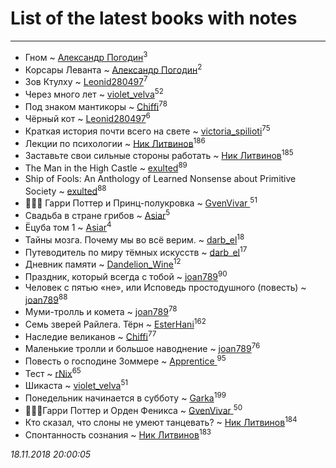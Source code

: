 # List of the latest books with notes
---

* Гном ~ [Александр Погодин](users/625/6259590452259030261-mailru)<sup>3</sup>
* Корсары Леванта ~ [Александр Погодин](users/625/6259590452259030261-mailru)<sup>2</sup>
* Зов Ктулху ~ [Leonid280497](users/684/684095007-yandex)<sup>7</sup>
* Через много лет ~ [violet_velva](users/116/116961712580551399099-google)<sup>52</sup>
* Под знаком мантикоры ~ [Chiffi](users/105/105831994080785626680-google)<sup>78</sup>
* Чёрный кот ~ [Leonid280497](users/684/684095007-yandex)<sup>6</sup>
* Краткая история почти всего на свете ~ [victoria_spilioti](users/219/219259003-vkontakte)<sup>75</sup>
* Лекции по психологии ~ [Ник Литвинов](users/241/241974816-vkontakte)<sup>186</sup>
* Заставьте свои сильные стороны работать ~ [Ник Литвинов](users/241/241974816-vkontakte)<sup>185</sup>
* The Man in the High Castle ~ [exulted](users/100/100599204551896265722-google)<sup>89</sup>
* Ship of Fools: An Anthology of Learned Nonsense about Primitive Society ~ [exulted](users/100/100599204551896265722-google)<sup>88</sup>
* 🧙🏻‍♂️ Гарри Поттер и Принц-полукровка ~ [GvenVivar ](users/158/158266434925901-facebook)<sup>51</sup>
* Свадьба в стране грибов ~ [Asiar](users/115/115902526849562271887-google)<sup>5</sup>
* Ёцуба том 1 ~ [Asiar](users/115/115902526849562271887-google)<sup>4</sup>
* Тайны мозга. Почему мы во всё верим. ~ [darb_el](users/184/184135339-vkontakte)<sup>18</sup>
* Путеводитель по миру тёмных искусств ~ [darb_el](users/184/184135339-vkontakte)<sup>17</sup>
* Дневник памяти ~ [Dandelion_Wine](users/586/58602788-vkontakte)<sup>12</sup>
* Праздник, который всегда с тобой ~ [joan789](users/240/2401650-vkontakte)<sup>90</sup>
* Человек с пятью «не», или Исповедь простодушного (повесть) ~ [joan789](users/240/2401650-vkontakte)<sup>88</sup>
* Муми-тролль и комета ~ [joan789](users/240/2401650-vkontakte)<sup>78</sup>
* Семь зверей Райлега. Тёрн ~ [EsterHani](users/305/30558181-vkontakte)<sup>162</sup>
* Наследие великанов ~ [Chiffi](users/105/105831994080785626680-google)<sup>77</sup>
* Маленькие тролли и большое наводнение ~ [joan789](users/240/2401650-vkontakte)<sup>76</sup>
* Повесть о господине Зоммере ~ [Apprentice ](users/528/52821952-vkontakte)<sup>95</sup>
* Тест ~ [rNix](users/115/115622071-twitter)<sup>65</sup>
* Шикаста ~ [violet_velva](users/116/116961712580551399099-google)<sup>51</sup>
* Понедельник начинается в субботу ~ [Garka](users/115/115753719718250012620-google)<sup>199</sup>
* 🧙🏻‍♂️Гарри Поттер и Орден Феникса ~ [GvenVivar ](users/158/158266434925901-facebook)<sup>50</sup>
* Кто сказал, что слоны не умеют танцевать? ~ [Ник Литвинов](users/241/241974816-vkontakte)<sup>184</sup>
* Спонтанность сознания ~ [Ник Литвинов](users/241/241974816-vkontakte)<sup>183</sup>


_18.11.2018 20:00:05_
